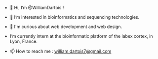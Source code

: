 - 👋 Hi, I’m @WilliamDartois !
- 👀 I’m interested in bioinformatics and sequencing technologies.
- 🌱 I'm curious about web development and web design. 

-   I’m currently intern at the bioinformatic platform of the labex cortex, in Lyon, France. 
- 📫 How to reach me : william.dartois7@gmail.com

<!---
WilliamDartois/WilliamDartois is a ✨ special ✨ repository because its `README.md` (this file) appears on your GitHub profile.
You can click the Preview link to take a look at your changes.
--->
